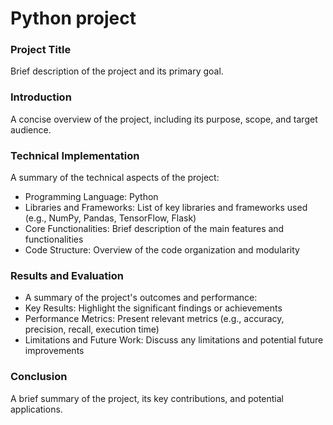 
# Python project

### Project Title
Brief description of the project and its primary goal.

### Introduction
A concise overview of the project, including its purpose, scope, and target audience.

### Technical Implementation
A summary of the technical aspects of the project:
* Programming Language: Python
* Libraries and Frameworks: List of key libraries and frameworks used (e.g., NumPy, Pandas, TensorFlow, Flask)
* Core Functionalities: Brief description of the main features and functionalities
* Code Structure: Overview of the code organization and modularity

### Results and Evaluation
* A summary of the project's outcomes and performance:
* Key Results: Highlight the significant findings or achievements
* Performance Metrics: Present relevant metrics (e.g., accuracy, precision, recall, execution time)
* Limitations and Future Work: Discuss any limitations and potential future improvements

### Conclusion
A brief summary of the project, its key contributions, and potential applications.

